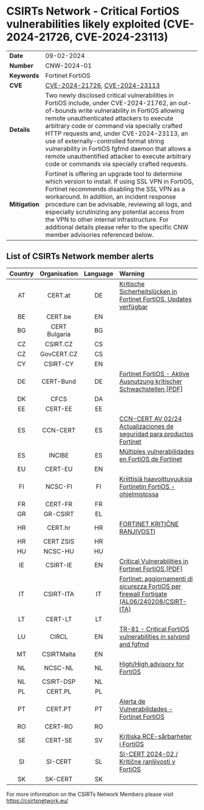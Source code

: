 # CSIRTs Network - Critical FortiOS vulnerabilities likely exploited (CVE-2024-21726, CVE-2024-23113)

|   |   |
|---|---|
| **Date** | 09-02-2024 |
| **Number** | CNW-2024-01 | 
| **Keywords** | Fortinet FortiOS | 
| **CVE** | [CVE-2024-21726](https://www.fortiguard.com/psirt/FG-IR-24-015), [CVE-2024-23113](https://www.fortiguard.com/psirt/FG-IR-24-029) | 
| **Details** | Two newly disclosed critical vulnerabilities in FortiOS include, under CVE-2024-21762, an out-of-bounds write vulnerability in FortiOS allowing remote unauthenticated attackers to execute arbitrary code or command via specially crafted HTTP requests and, under CVE-2024-23113, an use of externally-controlled format string vulnerability in FortiOS fgfmd daemon that allows a remote unauthentified attacker to execute arbitrary code or commands via specially crafted requests. |
| **Mitigation** | Fortinet is offering an upgrade tool to determine which version to install. If using SSL VPN in FortiOS, Fortinet recommends disabling the SSL VPN as a workaround. In addition, an incident response procedure can be advisable, reviewing all logs, and especially scrutinizing any potential access from the VPN to other internal infrastructure. For additional details please refer to the specific CNW member advisories referenced below. |

## List of CSIRTs Network member alerts

| Country | Organisation | Language | Warning |
| :-----: | :----------: | :------: | :------ | 
| AT | CERT.at | DE | [Kritische Sicherheitslücken in Fortinet FortiOS, Updates verfügbar](https://cert.at/de/warnungen/2024/2/kritische-sicherheitslucken-in-fortinet-fortios-updates-verfugbar) |
| BE | CERT.be | EN | |
| BG | CERT Bulgaria | BG | |
| CZ | CSIRT.CZ | CS | |
| CZ | GovCERT.CZ | CS | |
| CY | CSIRT-CY | EN | |
| DE | CERT-Bund | DE | [Fortinet FortiOS - Aktive Ausnutzung kritischer Schwachstellen [PDF]](https://www.bsi.bund.de/SharedDocs/Cybersicherheitswarnungen/DE/2024/2024-213797-1032.pdf?__blob=publicationFile) |
| DK | CFCS | DA | |
| EE | CERT-EE | EE | |
| ES | CCN-CERT | ES | [CCN-CERT AV 02/24 Actualizaciones de seguridad para productos Fortinet](https://www.ccn-cert.cni.es/es/seguridad-al-dia/avisos-ccn-cert/12896-ccn-cert-av-02-24-actualizaciones-de-seguridad-para-productos-fortinet.html)|
| ES | INCIBE | ES | [Múltiples vulnerabilidades en FortiOS de Fortinet](https://www.incibe.es/incibe-cert/alerta-temprana/avisos/multiples-vulnerabilidades-en-fortios-de-fortinet) |
| EU | CERT-EU | EN | |
| FI | NCSC-FI | FI | [Kriittisiä haavoittuvuuksia Fortinetin FortiOS -ohjelmistossa](https://www.kyberturvallisuuskeskus.fi/fi/haavoittuvuus_8/2024) |
| FR | CERT-FR | FR | |
| GR | GR-CSIRT | EL | |
| HR | CERT.hr | HR | [FORTINET KRITIČNE RANJIVOSTI](https://www.cert.hr/fortinet-kriticne-ranjivosti/) |
| HR | CERT ZSIS | HR | |
| HU | NCSC-HU | HU | | 
| IE | CSIRT-IE | EN | [Critical Vulnerabilities in Fortinet FortiOS [PDF]](https://ncsc.gov.ie/pdfs/240209_FortiOS_Critical_Vulnerabilities.pdf) |
| IT | CSIRT-ITA | IT | [Fortinet: aggiornamenti di sicurezza FortiOS per firewall Fortigate (AL06/240208/CSIRT-ITA)](https://www.csirt.gov.it/contenuti/fortinet-aggiornamenti-di-sicurezza-fortios-per-firewall-fortigate-al06-240208-csirt-ita) |
| LT | CERT-LT | LT | |
| LU | CIRCL | EN | [TR-81 - Critical FortiOS vulnerabilities in sslvpnd and fgfmd](https://www.circl.lu/pub/tr-81/ ) |
| MT | CSIRTMalta | EN | |
| NL | NCSC-NL | NL | [High/High advisory for FortiOS](https://www.ncsc.nl/actueel/advisory?id=NCSC-2024-0058) |
| NL | CSIRT-DSP | NL | |
| PL | CERT.PL | PL | |
| PT | CERT.PT | PT | [Alerta de Vulnerabilidades - Fortinet FortiOS](https://dyn.cncs.gov.pt/pt/alerta-detalhe/art/135844/alerta-de-vulnerabilidades-fortinet-fortios) |
| RO | CERT-RO | RO | |
| SE | CERT-SE | SV | [Kritiska RCE-sårbarheter i FortiOS](https://www.cert.se/2024/02/kritiska-rce-sarbarheter-i-fortios.html) |
| SI | SI-CERT | SL | [SI-CERT 2024-02 / Kritične ranljivosti v FortiOS](https://www.cert.si/si-cert-2024-02/) |
| SK | SK-CERT | SK | |

 

For more information on the CSIRTs Network Members please visit https://csirtsnetwork.eu/ 
